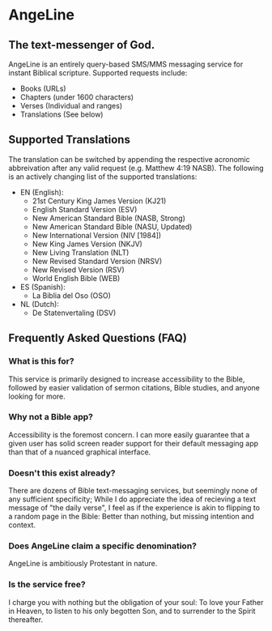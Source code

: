 # AngeLine
## The text-messenger of God.
AngeLine is an entirely query-based SMS/MMS messaging service for instant Biblical scripture. Supported requests include:
- Books (URLs)
- Chapters (under 1600 characters)
- Verses (Individual and ranges)
- Translations (See below)
## Supported Translations
The translation can be switched by appending the respective acronomic abbreivation after any valid request (e.g. Matthew 4:19 NASB). The following is an actively changing list of the supported translations:
- EN (English):
  - 21st Century King James Version (KJ21)
  - English Standard Version (ESV)
  - New American Standard Bible (NASB, Strong)
  - New American Standard Bible (NASU, Updated)
  - New International Version (NIV [1984])
  - New King James Version (NKJV)
  - New Living Translation (NLT)
  - New Revised Standard Version (NRSV)
  - New Revised Version (RSV)
  - World English Bible (WEB)
- ES (Spanish):
  - La Biblia del Oso (OSO)
- NL (Dutch):
  - De Statenvertaling (DSV)

## Frequently Asked Questions (FAQ)
### What is this for?
This service is primarily designed to increase accessibility to the Bible, followed by easier validation of sermon citations, Bible studies, and anyone looking for more.

### Why not a Bible app?
Accessibility is the foremost concern. I can more easily guarantee that a given user has solid screen reader support for their default messaging app than that of a nuanced graphical interface.

### Doesn't this exist already?
There are dozens of Bible text-messaging services, but seemingly none of any sufficient specificity; While I do appreciate the idea of recieving a text message of "the daily verse", I feel as if the experience is akin to flipping to a random page in the Bible: Better than nothing, but missing intention and context.

### Does AngeLine claim a specific denomination?
AngeLine is ambitiously Protestant in nature.

### Is the service free?
I charge you with nothing but the obligation of your soul: To love your Father in Heaven, to listen to his only begotten Son, and to surrender to the Spirit thereafter.